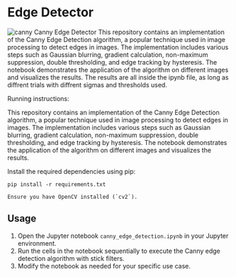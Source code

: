 # Edge Detector
![canny](https://github.com/user-attachments/assets/06f9e98e-6bf9-4ecb-8907-b3ef134baa9d)
Canny Edge Detector 
This repository contains an implementation of the Canny Edge Detection algorithm, a popular technique used in image processing to detect edges in images. The implementation includes various steps such as Gaussian blurring, gradient calculation, non-maximum suppression, double thresholding, and edge tracking by hysteresis. The notebook demonstrates the application of the algorithm on different images and visualizes the results. The results are all inside the ipynb file, as long as diffrent trials with diffrent sigmas and thresholds used. 

Running instructions: 

This repository contains an implementation of the Canny Edge Detection algorithm, a popular technique used in image processing to detect edges in images. The implementation includes various steps such as Gaussian blurring, gradient calculation, non-maximum suppression, double thresholding, and edge tracking by hysteresis. The notebook demonstrates the application of the algorithm on different images and visualizes the results.


Install the required dependencies using pip:


    pip install -r requirements.txt

    Ensure you have OpenCV installed (`cv2`).

## Usage

1. Open the Jupyter notebook `canny_edge_detection.ipynb` in your Jupyter environment.
2. Run the cells in the notebook sequentially to execute the Canny edge detection algorithm with stick filters.
3. Modify the notebook as needed for your specific use case.

